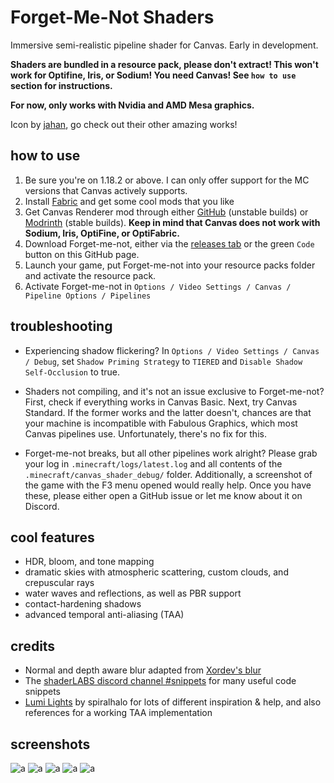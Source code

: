 # Forget-Me-Not Shaders

Immersive semi-realistic pipeline shader for Canvas. Early in development.

**Shaders are bundled in a resource pack, please don't extract! This won't work for Optifine, Iris, or Sodium! You need Canvas! See `how to use` section for instructions.**

**For now, only works with Nvidia and AMD Mesa graphics.**

Icon by [jahan](https://www.instagram.com/jahan.artt/), go check out their other amazing works!

## how to use
1. Be sure you're on 1.18.2 or above. I can only offer support for the MC versions that Canvas actively supports.
2. Install [Fabric](https://fabricmc.net/) and get some cool mods that you like
3. Get Canvas Renderer mod through either [GitHub](https://github.com/vram-guild/canvas/releases) (unstable builds) or [Modrinth](https://modrinth.com/mod/canvas) (stable builds). **Keep in mind that Canvas does not work with Sodium, Iris, OptiFine, or OptiFabric.**
4. Download Forget-me-not, either via the [releases tab](https://github.com/Poisoned-Honey/ForgetMeNot-Shaders/releases) or the green `Code` button on this GitHub page.
5. Launch your game, put Forget-me-not into your resource packs folder and activate the resource pack.
6. Activate Forget-me-not in `Options / Video Settings / Canvas / Pipeline Options / Pipelines`

## troubleshooting
- Experiencing shadow flickering? In `Options / Video Settings / Canvas / Debug`, set `Shadow Priming Strategy` to `TIERED` and `Disable Shadow Self-Occlusion` to true.

- Shaders not compiling, and it's not an issue exclusive to Forget-me-not? First, check if everything works in Canvas Basic. Next, try Canvas Standard. If the former works and the latter doesn't, chances are that your machine is incompatible with Fabulous Graphics, which most Canvas pipelines use. Unfortunately, there's no fix for this.

- Forget-me-not breaks, but all other pipelines work alright? Please grab your log in `.minecraft/logs/latest.log` and all contents of the `.minecraft/canvas_shader_debug/` folder. Additionally, a screenshot of the game with the F3 menu opened would really help. Once you have these, please either open a GitHub issue or let me know about it on Discord.

## cool features
- HDR, bloom, and tone mapping
- dramatic skies with atmospheric scattering, custom clouds, and crepuscular rays
- water waves and reflections, as well as PBR support
- contact-hardening shadows
- advanced temporal anti-aliasing (TAA)

## credits
- Normal and depth aware blur adapted from [Xordev's blur](https://github.com/XorDev/Ominous-Shaderpack/blob/main/shaders/lib/Blur.inc)
- The [shaderLABS discord channel #snippets](https://discord.com/channels/237199950235041794/525510804494221312/959153316401655849) for many useful code snippets
- [Lumi Lights](https://github.com/spiralhalo/LumiLights) by spiralhalo for lots of different inspiration & help, and also references for a working TAA implementation

<!-- ## discord
https://discord.gg/Zzn4jJapRH -->

## screenshots
![a](https://cdn.discordapp.com/attachments/903175815401975889/1010347020961189929/unknown.png)
![a](https://cdn.discordapp.com/attachments/839653070622818337/1003153222938148904/unknown.png)
![a](https://cdn.discordapp.com/attachments/736930818835873813/1003347482014654524/unknown.png)
![a](https://cdn.discordapp.com/attachments/839653070622818337/1003169821766209606/unknown.png)
![a](https://media.discordapp.net/attachments/903175815401975889/1003170619136938034/unknown.png?width=1276&height=676)
